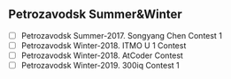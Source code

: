 ## Petrozavodsk Summer&Winter
- [ ] Petrozavodsk Summer-2017. Songyang Chen Contest 1
- [ ] Petrozavodsk Winter-2018. ITMO U 1 Contest
- [ ] Petrozavodsk Winter-2018. AtCoder Contest
- [ ] Petrozavodsk Winter-2019. 300iq Contest 1
